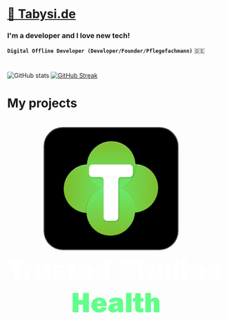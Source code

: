<h1 align="left"><a href="https://tabysi.de" target="_blank">🚀 Tabysi.de</a> </h1>

<h3 >
  I'm a developer and I love new tech!
</h3>


**`Digital Offline Developer (Developer/Founder/Pflegefachmann)`**
:de:

#

![GitHub stats](https://github-readme-stats.vercel.app/api?username=tabysi&count_private=true&show_icons=true&theme=tokyonight)
[![GitHub Streak](https://github-readme-streak-stats.herokuapp.com/?user=tabysi&theme=tokyonight&show_icons=true)](https://git.io/streak-stats)  

# My projects

<svg width="962" height="885" viewBox="0 0 962 885" fill="none" xmlns="http://www.w3.org/2000/svg">
<g filter="url(#filter0_d_348_653)">
<rect x="161" y="37" width="597" height="545" rx="85" fill="black"/>
<rect x="163" y="39" width="593" height="541" rx="83" stroke="white" stroke-opacity="0.3" stroke-width="4"/>
</g>
<g filter="url(#filter1_i_348_653)">
<ellipse cx="107.929" cy="107.058" rx="107.929" ry="107.058" transform="matrix(0.964092 -0.265567 0.252004 0.967726 226.624 234.881)" fill="url(#paint0_linear_348_653)"/>
</g>
<g filter="url(#filter2_di_348_653)">
<ellipse cx="107.058" cy="107.929" rx="107.058" ry="107.929" transform="matrix(-0.967726 -0.252004 -0.265567 0.964093 692.608 231.103)" fill="url(#paint1_linear_348_653)"/>
</g>
<g filter="url(#filter3_di_348_653)">
<ellipse cx="107.058" cy="107.929" rx="107.058" ry="107.929" transform="matrix(-0.252004 -0.967726 0.964093 -0.265567 381.103 542.608)" fill="url(#paint2_linear_348_653)"/>
</g>
<g filter="url(#filter4_di_348_653)">
<ellipse cx="107.929" cy="107.058" rx="107.929" ry="107.058" transform="matrix(-0.265567 0.964093 0.967726 0.252004 384.881 76.6239)" fill="url(#paint3_linear_348_653)"/>
</g>
<g filter="url(#filter5_d_348_653)">
<path d="M427.217 258.768H490.784V436.969C490.784 444.978 484.292 451.469 476.284 451.469H441.717C433.709 451.469 427.217 444.978 427.217 436.969V258.768Z" fill="white" stroke="white"/>
<rect x="362.65" y="203.425" width="192.701" height="54.3432" rx="14.5" fill="white" stroke="white"/>
<path d="M488.3 271.442C488.3 260.373 493.373 255.3 504.442 255.3" stroke="white" stroke-width="6"/>
<path d="M429.7 271.442C429.7 260.373 424.627 255.3 413.558 255.3" stroke="white" stroke-width="6"/>
</g>
<path d="M55.3125 647.125V712H30.5V647.125H12.8125V626.688H73V647.125H55.3125ZM99.5 712H75.625V648.438H96.375V661.562C98.75 652.021 104.271 647.25 112.938 647.25C113.812 647.25 115.021 647.333 116.562 647.5V669.688C114.812 669.271 113.25 669.062 111.875 669.062C103.625 669.062 99.5 673.667 99.5 682.875V712ZM186.312 648.438V712H163.25V701.562C159.875 709.396 153.292 713.312 143.5 713.312C137.458 713.312 132.771 711.646 129.438 708.312C126.146 704.938 124.5 700.125 124.5 693.875V648.438H149.438V688.438C149.438 690.938 149.771 692.708 150.438 693.75C151.146 694.75 152.5 695.25 154.5 695.25C156.625 695.25 158.354 694.5 159.688 693C161.021 691.458 161.688 689.312 161.688 686.562V648.438H186.312ZM193.875 694L213.562 691.312C214.688 695.896 219.146 698.188 226.938 698.188C233.396 698.188 236.625 696.938 236.625 694.438C236.625 693.354 236 692.521 234.75 691.938C233.5 691.312 230.542 690.688 225.875 690.062C212.958 688.271 204.896 685.479 201.688 681.688C198.479 677.854 196.875 673.604 196.875 668.938C196.875 662.438 199.583 657.188 205 653.188C210.417 649.146 217.521 647.125 226.312 647.125C241.729 647.125 251.562 652.688 255.812 663.812L236.938 667.375C235.188 663.625 231.5 661.75 225.875 661.75C223.208 661.75 221.208 662.125 219.875 662.875C218.583 663.583 217.938 664.292 217.938 665C217.938 667.083 219.938 668.354 223.938 668.812C234.354 669.979 241.417 671.167 245.125 672.375C248.833 673.583 252 675.792 254.625 679C257.25 682.208 258.562 686.083 258.562 690.625C258.562 697.583 255.646 703.104 249.812 707.188C244.021 711.271 236.021 713.312 225.812 713.312C208.604 713.312 197.958 706.875 193.875 694ZM307.25 648.438V664.625H294.562V688.062C294.562 691.271 295.167 693.188 296.375 693.812C297.583 694.396 298.833 694.688 300.125 694.688C302.125 694.688 304.5 694.333 307.25 693.625V711.375C302.333 712.333 297.5 712.812 292.75 712.812C285.083 712.812 279.438 711.167 275.812 707.875C272.229 704.583 270.438 699.333 270.438 692.125L270.5 684.688V664.625H261V648.438H270.5L270.875 627.75L294.562 627.375V648.438H307.25ZM357.625 689.188L380.875 690.75C379.5 697 375.979 702.333 370.312 706.75C364.688 711.125 357.062 713.312 347.438 713.312C336.729 713.312 328.188 710.229 321.812 704.062C315.438 697.854 312.25 690.167 312.25 681C312.25 671.5 315.396 663.479 321.688 656.938C327.979 650.396 336.375 647.125 346.875 647.125C357.042 647.125 365.25 650.208 371.5 656.375C377.792 662.542 380.938 670.938 380.938 681.562C380.938 682.438 380.917 683.646 380.875 685.188H338.312C338.396 689.188 339.104 692.167 340.438 694.125C341.771 696.042 344.312 697 348.062 697C353.479 697 356.667 694.396 357.625 689.188ZM356 672.688C355.958 668.396 355.083 665.521 353.375 664.062C351.708 662.562 349.625 661.812 347.125 661.812C341.208 661.812 338.25 665.438 338.25 672.688H356ZM452.812 712H429.438V703.562C425.979 710.062 420.271 713.312 412.312 713.312C404.979 713.312 399.021 710.458 394.438 704.75C389.896 699 387.625 690.667 387.625 679.75C387.625 669.542 389.917 661.438 394.5 655.438C399.083 649.438 405.146 646.438 412.688 646.438C418.979 646.438 424.167 648.833 428.25 653.625V626.688H452.812V712ZM428.25 671.125C428.25 665.417 425.896 662.562 421.188 662.562C417.896 662.562 415.729 664.375 414.688 668C413.688 671.625 413.188 676.062 413.188 681.312C413.188 691.604 415.812 696.75 421.062 696.75C423.062 696.75 424.75 695.938 426.125 694.312C427.542 692.688 428.25 690.208 428.25 686.875V671.125ZM490.062 687.312L514.375 682.938C516.417 689.812 521.667 693.25 530.125 693.25C536.708 693.25 540 691.5 540 688C540 686.167 539.229 684.75 537.688 683.75C536.188 682.708 533.479 681.792 529.562 681C514.604 678.125 505 674.375 500.75 669.75C496.5 665.125 494.375 659.688 494.375 653.438C494.375 645.396 497.417 638.708 503.5 633.375C509.625 628.042 518.417 625.375 529.875 625.375C547.25 625.375 558.729 632.354 564.312 646.312L542.625 652.875C540.375 647.167 535.812 644.312 528.938 644.312C523.229 644.312 520.375 646.083 520.375 649.625C520.375 651.208 521.021 652.438 522.312 653.312C523.604 654.188 526.104 655.021 529.812 655.812C540.021 657.979 547.271 659.896 551.562 661.562C555.854 663.229 559.438 666.083 562.312 670.125C565.188 674.125 566.625 678.854 566.625 684.312C566.625 692.938 563.125 699.938 556.125 705.312C549.125 710.646 539.938 713.312 528.562 713.312C507.771 713.312 494.938 704.646 490.062 687.312ZM615 648.438V664.625H602.312V688.062C602.312 691.271 602.917 693.188 604.125 693.812C605.333 694.396 606.583 694.688 607.875 694.688C609.875 694.688 612.25 694.333 615 693.625V711.375C610.083 712.333 605.25 712.812 600.5 712.812C592.833 712.812 587.188 711.167 583.562 707.875C579.979 704.583 578.188 699.333 578.188 692.125L578.25 684.688V664.625H568.75V648.438H578.25L578.625 627.75L602.312 627.375V648.438H615ZM685.188 648.438V712H662.125V701.562C658.75 709.396 652.167 713.312 642.375 713.312C636.333 713.312 631.646 711.646 628.312 708.312C625.021 704.938 623.375 700.125 623.375 693.875V648.438H648.312V688.438C648.312 690.938 648.646 692.708 649.312 693.75C650.021 694.75 651.375 695.25 653.375 695.25C655.5 695.25 657.229 694.5 658.562 693C659.896 691.458 660.562 689.312 660.562 686.562V648.438H685.188ZM760.438 712H737.062V703.562C733.604 710.062 727.896 713.312 719.938 713.312C712.604 713.312 706.646 710.458 702.062 704.75C697.521 699 695.25 690.667 695.25 679.75C695.25 669.542 697.542 661.438 702.125 655.438C706.708 649.438 712.771 646.438 720.312 646.438C726.604 646.438 731.792 648.833 735.875 653.625V626.688H760.438V712ZM735.875 671.125C735.875 665.417 733.521 662.562 728.812 662.562C725.521 662.562 723.354 664.375 722.312 668C721.312 671.625 720.812 676.062 720.812 681.312C720.812 691.604 723.438 696.75 728.688 696.75C730.688 696.75 732.375 695.938 733.75 694.312C735.167 692.688 735.875 690.208 735.875 686.875V671.125ZM798.562 624V643.75H773.625V624H798.562ZM798.562 648.438V712H773.625V648.438H798.562ZM842.812 713.312C832.271 713.312 823.896 710.042 817.688 703.5C811.479 696.917 808.375 689.208 808.375 680.375C808.375 670.875 811.604 662.958 818.062 656.625C824.562 650.292 833 647.125 843.375 647.125C853.833 647.125 862.229 650.25 868.562 656.5C874.938 662.75 878.125 670.583 878.125 680C878.125 689.5 874.896 697.438 868.438 703.812C862.021 710.146 853.479 713.312 842.812 713.312ZM843.188 698.188C847.062 698.188 849.417 696.188 850.25 692.188C851.125 688.146 851.562 683.938 851.562 679.562C851.562 673.604 850.958 669.312 849.75 666.688C848.542 664.062 846.375 662.75 843.25 662.75C840.375 662.75 838.271 664.104 836.938 666.812C835.604 669.521 834.938 673.979 834.938 680.188C834.938 687.479 835.625 692.312 837 694.688C838.375 697.021 840.438 698.188 843.188 698.188ZM882.25 694L901.938 691.312C903.062 695.896 907.521 698.188 915.312 698.188C921.771 698.188 925 696.938 925 694.438C925 693.354 924.375 692.521 923.125 691.938C921.875 691.312 918.917 690.688 914.25 690.062C901.333 688.271 893.271 685.479 890.062 681.688C886.854 677.854 885.25 673.604 885.25 668.938C885.25 662.438 887.958 657.188 893.375 653.188C898.792 649.146 905.896 647.125 914.688 647.125C930.104 647.125 939.938 652.688 944.188 663.812L925.312 667.375C923.562 663.625 919.875 661.75 914.25 661.75C911.583 661.75 909.583 662.125 908.25 662.875C906.958 663.583 906.312 664.292 906.312 665C906.312 667.083 908.312 668.354 912.312 668.812C922.729 669.979 929.792 671.167 933.5 672.375C937.208 673.583 940.375 675.792 943 679C945.625 682.208 946.938 686.083 946.938 690.625C946.938 697.583 944.021 703.104 938.188 707.188C932.396 711.271 924.396 713.312 914.188 713.312C896.979 713.312 886.333 706.875 882.25 694Z" fill="white"/>
<path d="M361.562 771.688V857H335.375V823.812H315.375V857H289.188V771.688H315.375V803.062H335.375V771.688H361.562ZM417.562 834.188L440.812 835.75C439.438 842 435.917 847.333 430.25 851.75C424.625 856.125 417 858.312 407.375 858.312C396.667 858.312 388.125 855.229 381.75 849.062C375.375 842.854 372.188 835.167 372.188 826C372.188 816.5 375.333 808.479 381.625 801.938C387.917 795.396 396.312 792.125 406.812 792.125C416.979 792.125 425.188 795.208 431.438 801.375C437.729 807.542 440.875 815.938 440.875 826.562C440.875 827.438 440.854 828.646 440.812 830.188H398.25C398.333 834.188 399.042 837.167 400.375 839.125C401.708 841.042 404.25 842 408 842C413.417 842 416.604 839.396 417.562 834.188ZM415.938 817.688C415.896 813.396 415.021 810.521 413.312 809.062C411.646 807.562 409.562 806.812 407.062 806.812C401.146 806.812 398.188 810.438 398.188 817.688H415.938ZM514.75 857H491C490.417 854.292 490.125 851.333 490.125 848.125C485.625 854.917 478.812 858.312 469.688 858.312C462.188 858.312 456.562 856.396 452.812 852.562C449.104 848.729 447.25 844.333 447.25 839.375C447.25 832.667 450.292 827.25 456.375 823.125C462.5 818.958 473.333 816.458 488.875 815.625V814.188C488.875 811.396 488.229 809.542 486.938 808.625C485.688 807.708 483.833 807.25 481.375 807.25C475.625 807.25 472.417 809.562 471.75 814.188L449 812.062C452.25 798.771 463.312 792.125 482.188 792.125C487.312 792.125 492.021 792.646 496.312 793.688C500.604 794.688 504 796.271 506.5 798.438C509 800.604 510.667 802.896 511.5 805.312C512.375 807.729 512.812 812.375 512.812 819.25V844.625C512.812 849.458 513.458 853.583 514.75 857ZM488.875 827.25C478.25 828.375 472.938 831.771 472.938 837.438C472.938 841.271 475.042 843.188 479.25 843.188C481.917 843.188 484.188 842.396 486.062 840.812C487.938 839.229 488.875 835.729 488.875 830.312V827.25ZM550.375 771.688V857H525.812V771.688H550.375ZM602.812 793.438V809.625H590.125V833.062C590.125 836.271 590.729 838.188 591.938 838.812C593.146 839.396 594.396 839.688 595.688 839.688C597.688 839.688 600.062 839.333 602.812 838.625V856.375C597.896 857.333 593.062 857.812 588.312 857.812C580.646 857.812 575 856.167 571.375 852.875C567.792 849.583 566 844.333 566 837.125L566.062 829.688V809.625H556.562V793.438H566.062L566.438 772.75L590.125 772.375V793.438H602.812ZM673.625 857H648.75V818.75C648.75 815.25 648.354 812.854 647.562 811.562C646.812 810.229 645.333 809.562 643.125 809.562C641.417 809.562 639.917 810.083 638.625 811.125C637.375 812.125 636.646 813.167 636.438 814.25C636.229 815.333 636.125 817.604 636.125 821.062V857H611.188V771.688H636.125V800.938C640.625 795.062 646.5 792.125 653.75 792.125C657.417 792.125 660.625 792.771 663.375 794.062C666.167 795.312 668.312 796.938 669.812 798.938C671.312 800.938 672.312 802.875 672.812 804.75C673.354 806.625 673.625 810.25 673.625 815.625V857Z" fill="#60FF8A"/>
<defs>
<filter id="filter0_d_348_653" x="157" y="37" width="605" height="553" filterUnits="userSpaceOnUse" color-interpolation-filters="sRGB">
<feFlood flood-opacity="0" result="BackgroundImageFix"/>
<feColorMatrix in="SourceAlpha" type="matrix" values="0 0 0 0 0 0 0 0 0 0 0 0 0 0 0 0 0 0 127 0" result="hardAlpha"/>
<feOffset dy="4"/>
<feGaussianBlur stdDeviation="2"/>
<feComposite in2="hardAlpha" operator="out"/>
<feColorMatrix type="matrix" values="0 0 0 0 1 0 0 0 0 1 0 0 0 0 1 0 0 0 1 0"/>
<feBlend mode="normal" in2="BackgroundImageFix" result="effect1_dropShadow_348_653"/>
<feBlend mode="normal" in="SourceGraphic" in2="effect1_dropShadow_348_653" result="shape"/>
</filter>
<filter id="filter1_i_348_653" x="250.136" y="202.3" width="215.041" height="219.043" filterUnits="userSpaceOnUse" color-interpolation-filters="sRGB">
<feFlood flood-opacity="0" result="BackgroundImageFix"/>
<feBlend mode="normal" in="SourceGraphic" in2="BackgroundImageFix" result="shape"/>
<feColorMatrix in="SourceAlpha" type="matrix" values="0 0 0 0 0 0 0 0 0 0 0 0 0 0 0 0 0 0 127 0" result="hardAlpha"/>
<feOffset dy="4"/>
<feGaussianBlur stdDeviation="2"/>
<feComposite in2="hardAlpha" operator="arithmetic" k2="-1" k3="1"/>
<feColorMatrix type="matrix" values="0 0 0 0 1 0 0 0 0 1 0 0 0 0 1 0 0 0 0.25 0"/>
<feBlend mode="normal" in2="shape" result="effect1_innerShadow_348_653"/>
</filter>
<filter id="filter2_di_348_653" x="450.822" y="194.658" width="223.043" height="225.041" filterUnits="userSpaceOnUse" color-interpolation-filters="sRGB">
<feFlood flood-opacity="0" result="BackgroundImageFix"/>
<feColorMatrix in="SourceAlpha" type="matrix" values="0 0 0 0 0 0 0 0 0 0 0 0 0 0 0 0 0 0 127 0" result="hardAlpha"/>
<feOffset dx="2" dy="-2"/>
<feGaussianBlur stdDeviation="2"/>
<feComposite in2="hardAlpha" operator="out"/>
<feColorMatrix type="matrix" values="0 0 0 0 0 0 0 0 0 0 0 0 0 0 0 0 0 0 0.25 0"/>
<feBlend mode="normal" in2="BackgroundImageFix" result="effect1_dropShadow_348_653"/>
<feBlend mode="normal" in="SourceGraphic" in2="effect1_dropShadow_348_653" result="shape"/>
<feColorMatrix in="SourceAlpha" type="matrix" values="0 0 0 0 0 0 0 0 0 0 0 0 0 0 0 0 0 0 127 0" result="hardAlpha"/>
<feOffset dy="4"/>
<feGaussianBlur stdDeviation="2"/>
<feComposite in2="hardAlpha" operator="arithmetic" k2="-1" k3="1"/>
<feColorMatrix type="matrix" values="0 0 0 0 1 0 0 0 0 1 0 0 0 0 1 0 0 0 0.25 0"/>
<feBlend mode="normal" in2="shape" result="effect2_innerShadow_348_653"/>
</filter>
<filter id="filter3_di_348_653" x="344.658" y="299.821" width="223.041" height="223.043" filterUnits="userSpaceOnUse" color-interpolation-filters="sRGB">
<feFlood flood-opacity="0" result="BackgroundImageFix"/>
<feColorMatrix in="SourceAlpha" type="matrix" values="0 0 0 0 0 0 0 0 0 0 0 0 0 0 0 0 0 0 127 0" result="hardAlpha"/>
<feOffset dx="-2" dy="1"/>
<feGaussianBlur stdDeviation="2"/>
<feComposite in2="hardAlpha" operator="out"/>
<feColorMatrix type="matrix" values="0 0 0 0 0 0 0 0 0 0 0 0 0 0 0 0 0 0 0.25 0"/>
<feBlend mode="normal" in2="BackgroundImageFix" result="effect1_dropShadow_348_653"/>
<feBlend mode="normal" in="SourceGraphic" in2="effect1_dropShadow_348_653" result="shape"/>
<feColorMatrix in="SourceAlpha" type="matrix" values="0 0 0 0 0 0 0 0 0 0 0 0 0 0 0 0 0 0 127 0" result="hardAlpha"/>
<feOffset dy="4"/>
<feGaussianBlur stdDeviation="2.45"/>
<feComposite in2="hardAlpha" operator="arithmetic" k2="-1" k3="1"/>
<feColorMatrix type="matrix" values="0 0 0 0 1 0 0 0 0 1 0 0 0 0 1 0 0 0 0.14 0"/>
<feBlend mode="normal" in2="shape" result="effect2_innerShadow_348_653"/>
</filter>
<filter id="filter4_di_348_653" x="350.3" y="94.1361" width="223.043" height="225.041" filterUnits="userSpaceOnUse" color-interpolation-filters="sRGB">
<feFlood flood-opacity="0" result="BackgroundImageFix"/>
<feColorMatrix in="SourceAlpha" type="matrix" values="0 0 0 0 0 0 0 0 0 0 0 0 0 0 0 0 0 0 127 0" result="hardAlpha"/>
<feOffset dx="2" dy="-2"/>
<feGaussianBlur stdDeviation="2"/>
<feComposite in2="hardAlpha" operator="out"/>
<feColorMatrix type="matrix" values="0 0 0 0 0 0 0 0 0 0 0 0 0 0 0 0 0 0 0.25 0"/>
<feBlend mode="normal" in2="BackgroundImageFix" result="effect1_dropShadow_348_653"/>
<feBlend mode="normal" in="SourceGraphic" in2="effect1_dropShadow_348_653" result="shape"/>
<feColorMatrix in="SourceAlpha" type="matrix" values="0 0 0 0 0 0 0 0 0 0 0 0 0 0 0 0 0 0 127 0" result="hardAlpha"/>
<feOffset dy="4"/>
<feGaussianBlur stdDeviation="2"/>
<feComposite in2="hardAlpha" operator="arithmetic" k2="-1" k3="1"/>
<feColorMatrix type="matrix" values="0 0 0 0 1 0 0 0 0 1 0 0 0 0 1 0 0 0 0.25 0"/>
<feBlend mode="normal" in2="shape" result="effect2_innerShadow_348_653"/>
</filter>
<filter id="filter5_d_348_653" x="360.15" y="200.925" width="201.701" height="257.044" filterUnits="userSpaceOnUse" color-interpolation-filters="sRGB">
<feFlood flood-opacity="0" result="BackgroundImageFix"/>
<feColorMatrix in="SourceAlpha" type="matrix" values="0 0 0 0 0 0 0 0 0 0 0 0 0 0 0 0 0 0 127 0" result="hardAlpha"/>
<feOffset dx="2" dy="2"/>
<feGaussianBlur stdDeviation="2"/>
<feComposite in2="hardAlpha" operator="out"/>
<feColorMatrix type="matrix" values="0 0 0 0 0 0 0 0 0 0 0 0 0 0 0 0 0 0 0.25 0"/>
<feBlend mode="normal" in2="BackgroundImageFix" result="effect1_dropShadow_348_653"/>
<feBlend mode="normal" in="SourceGraphic" in2="effect1_dropShadow_348_653" result="shape"/>
</filter>
<linearGradient id="paint0_linear_348_653" x1="-101.022" y1="49.6748" x2="316.394" y2="166.181" gradientUnits="userSpaceOnUse">
<stop offset="0.243513" stop-color="#7DBE2C"/>
<stop offset="1" stop-color="#60FF8A"/>
</linearGradient>
<linearGradient id="paint1_linear_348_653" x1="-100.206" y1="50.0792" x2="314.797" y2="164.049" gradientUnits="userSpaceOnUse">
<stop offset="0.243513" stop-color="#7DBE2C"/>
<stop offset="1" stop-color="#60FF8A"/>
</linearGradient>
<linearGradient id="paint2_linear_348_653" x1="-100.206" y1="50.0792" x2="314.797" y2="164.049" gradientUnits="userSpaceOnUse">
<stop offset="0.243513" stop-color="#7DBE2C"/>
<stop offset="1" stop-color="#60FF8A"/>
</linearGradient>
<linearGradient id="paint3_linear_348_653" x1="-101.022" y1="49.6748" x2="316.394" y2="166.181" gradientUnits="userSpaceOnUse">
<stop offset="0.243513" stop-color="#7DBE2C"/>
<stop offset="1" stop-color="#60FF8A"/>
</linearGradient>
</defs>
</svg>

